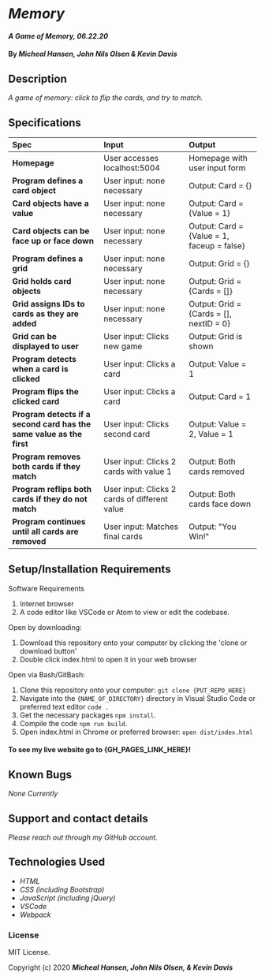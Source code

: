 # _Memory_

#### _A Game of Memory, 06.22.20_

#### By _**Micheal Hansen, John Nils Olsen & Kevin Davis**_

## Description

_A game of memory: click to flip the cards, and try to match._

## Specifications

| Spec | Input | Output |
| :-------------     | :------------- | :------------- |
| **Homepage** | User accesses localhost:5004 | Homepage with user input form |
| **Program defines a card object** | User input: none necessary | Output: Card = {} |
| **Card objects have a value** | User input: none necessary | Output: Card = {Value = 1} |
| **Card objects can be face up or face down** | User input: none necessary | Output: Card = {Value = 1, faceup = false} |
| **Program defines a grid** | User input: none necessary | Output: Grid = {} |
| **Grid holds card objects** | User input: none necessary | Output: Grid = {Cards = []} |
| **Grid assigns IDs to cards as they are added** | User input: none necessary | Output: Grid = {Cards = [], nextID = 0} |
| **Grid can be displayed to user** | User input: Clicks new game | Output: Grid is shown |
| **Program detects when a card is clicked** | User input: Clicks a card | Output: Value = 1 |
| **Program flips the clicked card** | User input: Clicks a card | Output: Card = 1 |
| **Program detects if a second card has the same value as the first** | User input: Clicks second card | Output: Value = 2, Value = 1 |
| **Program removes both cards if they match** | User input: Clicks 2 cards with value 1 | Output: Both cards removed |
| **Program reflips both cards if they do not match** | User input: Clicks 2 cards of different value | Output: Both cards face down |
| **Program continues until all cards are removed** | User input: Matches final cards | Output: "You Win!" |



## Setup/Installation Requirements

Software Requirements
1. Internet browser
2. A code editor like VSCode or Atom to view or edit the codebase.

Open by downloading:
1. Download this repository onto your computer by clicking the 'clone or download button'
2. Double click index.html to open it in your web browser

Open via Bash/GitBash:
1. Clone this repository onto your computer:
`git clone {PUT_REPO_HERE}`
2. Navigate into the `{NAME_OF_DIRECTORY}` directory in Visual Studio Code or preferred text editor
`code .`
3. Get the necessary packages `npm install`.
4. Compile the code `npm run build`.
5. Open index.html in Chrome or preferred browser:
`open dist/index.html`

#### To see my live website go to {GH_PAGES_LINK_HERE}!


## Known Bugs

_None Currently_

## Support and contact details

_Please reach out through my GitHub account._

## Technologies Used

* _HTML_
* _CSS (including Bootstrap)_
* _JavaScript (including jQuery)_
* _VSCode_
* _Webpack_

### License

MIT License.

Copyright (c) 2020 **_Micheal Hansen, John Nils Olsen, & Kevin Davis_**
